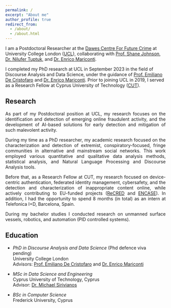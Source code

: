 ```yaml
---
permalink: /
excerpt: "About me"
author_profile: true
redirect_from: 
  - /about/
  - /about.html
---
```


I am a Postdoctoral Researcher at the [Dawes Centre For Future Crime](https://www.ucl.ac.uk/future-crime/dawes-centre-future-crime-ucl) at University College London ([UCL](ucl.ac.uk)), collaborating with [Prof. Shane Johnson](https://www.linkedin.com/in/shane-johnson-34822310/?originalSubdomain=uk), [Dr. Nilufer Tuptuk](https://www.linkedin.com/in/nilufer-tuptuk-97601858/), and [Dr. Enrico Mariconti](http://www0.cs.ucl.ac.uk/staff/E.Mariconti/).  
  
I completed my PhD research at UCL in September 2023 in the field of Discourse Analysis and Data Science, under the guidance of [Prof. Emiliano De Cristofaro](http://emilianodc.com/) and [Dr. Enrico Mariconti](http://www0.cs.ucl.ac.uk/staff/E.Mariconti/). Prior to joining UCL in 2019, I served as a Research Fellow at Cyprus University of Technology ([CUT](cut.ac.cy)).

Research
------
<div style="text-align: justify">
As part of my Postdoctoral position at UCL, my research focuses on the identification and detection of emerging online fraudulent activity, and the development of AI-based solutions for early detection and mitigation of such malevolent activity.  
  
During my time as a PhD researcher, my academic research focused on the characterization and detection of extremist, conspiratory-focused, fringe communities in alternative and mainstream social networks. This work employed various quantitative and qualitative data analysis methods, statistical analysis, and Natural Language Processing and Discourse Analysis tools.  
  
Before that, as a Research Fellow at CUT, my research focused on device-centric authentication, federated identity management, cybersafety, and the detection and characterization of inappropriate content online, while actively contributing to EU-funded projects (<a href="https://cordis.europa.eu/project/id/653417/">ReCRED</a> and <a href="https://encase.socialcomputing.eu/">ENCASE</a>).
In addition, I had the opportunity to spend 8 months (in total) as an intern at Telefonica I+D, Barcelona, Spain.  

During my bachelor studies I conducted research on unmanned surface vessels, robotics, and automation (PID controlled systems).  
</div>


Education
------
- *PhD in Discourse Analysis and Data Science* (Phd defence viva pending)  
University College London  
Advisors: [Prof. Emiliano De Cristofaro](http://emilianodc.com/) and [Dr. Enrico Mariconti](http://www0.cs.ucl.ac.uk/staff/E.Mariconti/)

- *MSc in Data Science and Engineering*  
Cyprus University of Technology, Cyprus  
Advisor: [Dr. Michael Sirivianos](https://netsysci.cut.ac.cy/michael.sirivianos/)  

- *BSc in Computer Science*  
Frederick University, Cyprus  


<!-- Personal
------
<div style="text-align: justify">
I was born in Limassol, Cyprus where I spent my childhood.
In 2019 I moved to London to undertake a PhD in Cybersecurity.
During my studies in Cyprus I had the luck of visiting several locations in Europe (for business mostly).
However, I love travelling and getting to know about cultures, people, and places.  
During my time-off I enjoy a good sci-fi movie, sailing in World of Warships, and jogging with psychos in Borderlands.
In addition, I am a foodie and I like to cook quite often: Cypriot and mediterranean cuisine of course. 
</div> -->